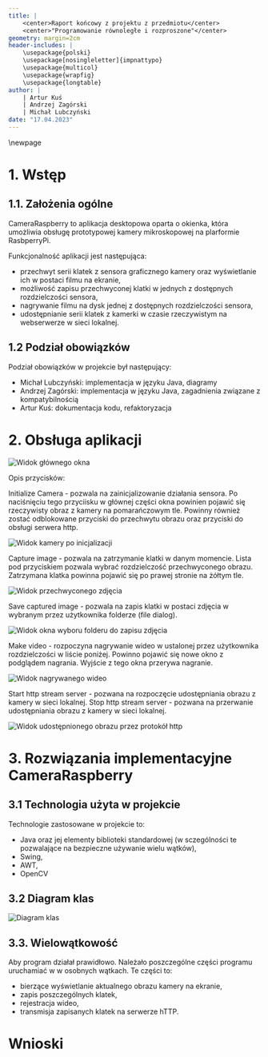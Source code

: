 ```yaml
---
title: |
	<center>Raport końcowy z projektu z przedmiotu</center>
	<center>"Programowanie równoległe i rozproszone"</center>
geometry: margin=2cm
header-includes: |
	\usepackage{polski}
	\usepackage[nosingleletter]{impnattypo}
	\usepackage{multicol}
	\usepackage{wrapfig}
	\usepackage{longtable}
author: |
	| Artur Kuś
	| Andrzej Zagórski
	| Michał Lubczyński
date: "17.04.2023"
---
```


<!-- \begin{vfill}
	\begin{raggedleft}
	IPpp sem. 5 \\*
	sekcja 4 \\*
	Andrzej Zagórski \\*
	Michał Lubczyński \\*
	Artur Kuś \\*
	\end{raggedleft}
\end{vfill} -->

\newpage

# 1. Wstęp

## 1.1. Założenia ogólne
CameraRaspberry to aplikacja desktopowa oparta o okienka, która umożliwia obsługę prototypowej kamery mikroskopowej na
plarformie RasbperryPi.

Funkcjonalność aplikacji jest następująca:

- przechwyt serii klatek z sensora graficznego kamery oraz wyświetlanie ich w postaci filmu na ekranie,
- możliwość zapisu przechwyconej klatki w jednych z dostępnych rozdzielczości sensora,
- nagrywanie filmu na dysk jednej z dostępnych rozdzielczości sensora,
- udostępnianie serii klatek z kamerki w czasie rzeczywistym na webserwerze w sieci lokalnej.

## 1.2 Podział obowiązków
Podział obowiązków w projekcie był następujący:

- Michał Lubczyński: implementacja w języku Java, diagramy
- Andrzej Zagórski: implementacja w języku Java, zagadnienia związane z kompatybilnością
- Artur Kuś: dokumentacja kodu, refaktoryzacja

# 2. Obsługa aplikacji

![Widok głównego okna](../img/main.png)

Opis przycisków:

Initialize Camera - pozwala na zainicjalizowanie działania sensora. Po naciśnięciu tego przyciisku w głównej części
okna powinien pojawić się rzeczywisty obraz z kamery na pomarańczowym tle. Powinny również zostać odblokowane
przyciski do przechwytu obrazu oraz przyciski do obsługi serwera http.

![Widok kamery po inicjalizacji](../img/init.png)

Capture image - pozwala na zatrzymanie klatki w danym momencie. Lista pod przyciskiem pozwala wybrać rozdzielczość
przechwyconego obrazu. Zatrzymana klatka powinna pojawić się po prawej stronie na żółtym tle.

![Widok przechwyconego zdjęcia](../img/capture.png)

Save captured image - pozwala na zapis klatki w postaci zdjęcia w wybranym przez użytkownika folderze (file dialog).

![Widok okna wyboru folderu do zapisu zdjęcia](../img/pic.png)

Make video - rozpoczyna nagrywanie wideo w ustalonej przez użytkownika rozdzielczości w liście poniżej. Powinno pojawić
się nowe okno z podglądem nagrania. Wyjście z tego okna przerywa nagranie.

![Widok nagrywanego wideo](../img/video.png)

Start http stream server - pozwana na rozpoczęcie udostępniania obrazu z kamery w sieci lokalnej.
Stop http stream server - pozwana na przerwanie udostępniania obrazu z kamery w sieci lokalnej.

![Widok udostępnionego obrazu przez protokół http](../img/http.png)

# 3. Rozwiązania implementacyjne CameraRaspberry

## 3.1 Technologia użyta w projekcie
Technologie zastosowane w projekcie to:

- Java oraz jej elementy biblioteki standardowej
(w sczególności te pozwalające na bezpieczne używanie wielu wątków),
- Swing,
- AWT,
- OpenCV

## 3.2 Diagram klas
![Diagram klas](../img/main.png)

## 3.3. Wielowątkowość
Aby program działał prawidłowo. Należało poszczególne części programu uruchamiać w w osobnych
wątkach. Te części to:

- bierzące wyświetlanie aktualnego obrazu kamery na ekranie,
- zapis poszczególnych klatek,
- rejestracja wideo,
- transmisja zapisanych klatek na serwerze hTTP.



# Wnioski

